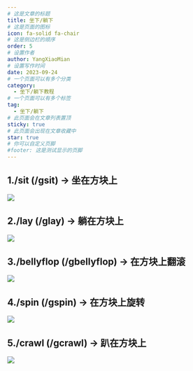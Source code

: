 ```yaml
---
# 这是文章的标题
title: 坐下/躺下
# 这是页面的图标
icon: fa-solid fa-chair
# 这是侧边栏的顺序
order: 5
# 设置作者
author: YangXiaoMian
# 设置写作时间
date: 2023-09-24
# 一个页面可以有多个分类
category:
  - 坐下/躺下教程
# 一个页面可以有多个标签
tag:
  - 坐下/躺下
# 此页面会在文章列表置顶
sticky: true
# 此页面会出现在文章收藏中
star: true
# 你可以自定义页脚
#footer: 这是测试显示的页脚
---
```


## **1./sit (/gsit) -> 坐在方块上**

![](https://m1.miaomc.cn/uploads/20230924_651035578f93d.png)

## **2./lay (/glay) -> 躺在方块上**

![](https://m1.miaomc.cn/uploads/20230924_6510358d99b1b.png)

## **3./bellyflop (/gbellyflop) -> 在方块上翻滚**

![](https://m1.miaomc.cn/uploads/20230924_651035b3d6649.png)

## **4./spin (/gspin) -> 在方块上旋转**

![](https://m1.miaomc.cn/uploads/20230924_651035d2194b7.png)

## **5./crawl (/gcrawl) -> 趴在方块上**

![](https://m1.miaomc.cn/uploads/20230924_651035efcc8fc.png)

